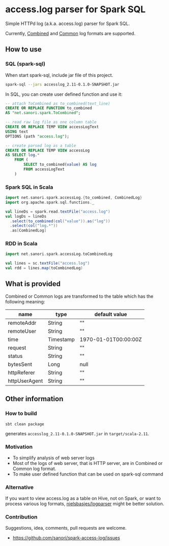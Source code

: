 # access.log parser for Spark SQL
Simple HTTPd log (a.k.a. access.log) parser for Spark SQL.

Currently, [Combined](https://httpd.apache.org/docs/2.4/en/logs.html#combined)
and
[Common](https://en.wikipedia.org/wiki/Common_Log_Format)
log formats are supported.

## How to use

### SQL (spark-sql)
When start spark-sql, include jar file of this project.
```sh
spark-sql --jars accesslog_2.11-0.1.0-SNAPSHOT.jar
```

In SQL, you can create user defined function and use it:
```sql
-- attach ToCombined as to_combined(text_line)
CREATE OR REPLACE FUNCTION to_combined
AS "net.sanori.spark.ToCombined";

-- read raw log file as one column table
CREATE OR REPLACE TEMP VIEW accessLogText
USING text
OPTIONS (path "access.log");

-- create parsed log as a table
CREATE OR REPLACE TEMP VIEW accessLog
AS SELECT log.*
    FROM (
        SELECT to_combined(value) AS log
        FROM accessLogText
    )
```

### Spark SQL in Scala
```scala
import net.sanori.spark.accessLog.{to_combined, CombinedLog}
import org.apache.spark.sql.functions._

val lineDs = spark.read.textFile("access.log")
val logDs = lineDs
  .select(to_combined(col("value")).as("log"))
  .select(col("log.*"))
  .as[CombinedLog]
```

### RDD in Scala
```scala
import net.sanori.spark.accessLog.toCombinedLog

val lines = sc.textFile("access.log")
val rdd = lines.map(toCombinedLog)
```

## What is provided
Combined or Common logs are transformed to the table
which has the following meaning:

| name          | type      | default value        |
|---------------|-----------|----------------------|
| remoteAddr    | String    | ""                   |
| remoteUser    | String    | ""                   |
| time          | Timestamp | 1970-01-01T00:00:00Z |
| request       | String    | ""                   |
| status        | String    | ""                   |
| bytesSent     | Long      | null                 |
| httpReferer   | String    | ""                   |
| httpUserAgent | String    | ""                   |


## Other information

### How to build
```
sbt clean package
```
generates `accesslog_2.11-0.1.0-SNAPSHOT.jar` in `target/scala-2.11`.

### Motivation
 * To simplify analysis of web server logs
 * Most of the logs of web server, that is HTTP server, are in Combined or Common log format.
 * To make user defined function that can be used on spark-sql command

### Alternative
If you want to view access.log as a table on Hive, not on Spark,
or want to process various log formats,
[nielsbasjes/logparser](https://github.com/nielsbasjes/logparser/)
might be better solution.

### Contribution
Suggestions, idea, comments, pull requests are welcome.
 * https://github.com/sanori/spark-access-log/issues
